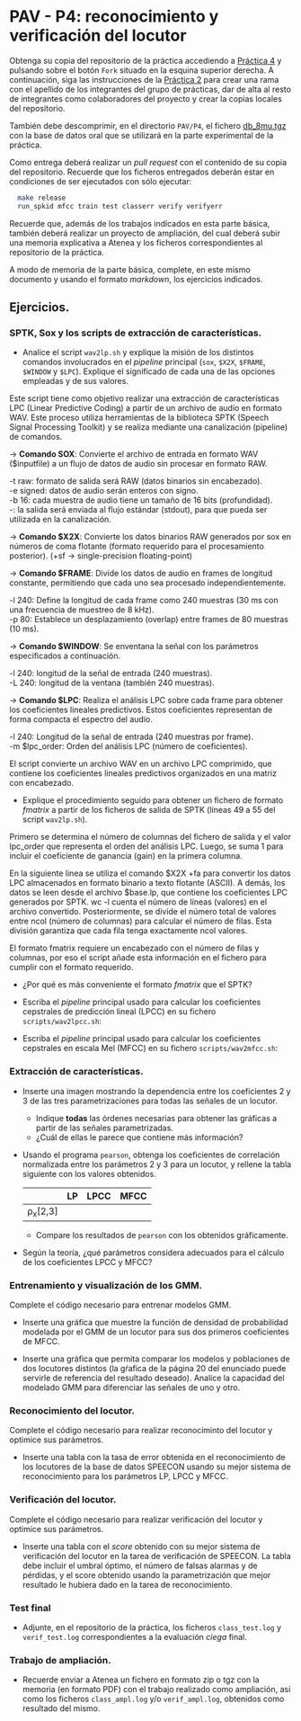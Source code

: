 PAV - P4: reconocimiento y verificación del locutor
===================================================

Obtenga su copia del repositorio de la práctica accediendo a [Práctica 4](https://github.com/albino-pav/P4)
y pulsando sobre el botón `Fork` situado en la esquina superior derecha. A continuación, siga las
instrucciones de la [Práctica 2](https://github.com/albino-pav/P2) para crear una rama con el apellido de
los integrantes del grupo de prácticas, dar de alta al resto de integrantes como colaboradores del proyecto
y crear la copias locales del repositorio.

También debe descomprimir, en el directorio `PAV/P4`, el fichero [db_8mu.tgz](https://atenea.upc.edu/mod/resource/view.php?id=3654387?forcedownload=1)
con la base de datos oral que se utilizará en la parte experimental de la práctica.

Como entrega deberá realizar un *pull request* con el contenido de su copia del repositorio. Recuerde
que los ficheros entregados deberán estar en condiciones de ser ejecutados con sólo ejecutar:

~~~~~~~~~~~~~~~~~~~~~~~~~~~~~~~~~~~~~~~~~~~~~~~~~~~~~.sh
  make release
  run_spkid mfcc train test classerr verify verifyerr
~~~~~~~~~~~~~~~~~~~~~~~~~~~~~~~~~~~~~~~~~~~~~~~~~~~~~

Recuerde que, además de los trabajos indicados en esta parte básica, también deberá realizar un proyecto
de ampliación, del cual deberá subir una memoria explicativa a Atenea y los ficheros correspondientes al
repositorio de la práctica.

A modo de memoria de la parte básica, complete, en este mismo documento y usando el formato *markdown*, los
ejercicios indicados.

## Ejercicios.

### SPTK, Sox y los scripts de extracción de características.

- Analice el script `wav2lp.sh` y explique la misión de los distintos comandos involucrados en el *pipeline*
  principal (`sox`, `$X2X`, `$FRAME`, `$WINDOW` y `$LPC`). Explique el significado de cada una de las 
  opciones empleadas y de sus valores.

Este script tiene como objetivo realizar una extracción de características LPC (Linear Predictive Coding) a partir de un archivo de audio en formato WAV. Este proceso utiliza herramientas de la biblioteca SPTK (Speech Signal Processing Toolkit) y se realiza mediante una canalización (pipeline) de comandos.

→ **Comando SOX**: Convierte el archivo de entrada en formato WAV ($inputfile) a un flujo de datos de audio sin procesar en formato RAW.

-t raw:  formato de salida será RAW (datos binarios sin encabezado).<br>
-e signed: datos de audio serán enteros con signo.<br>
-b 16: cada muestra de audio tiene un tamaño de 16 bits (profundidad).<br>
-: la salida será enviada al flujo estándar (stdout), para que pueda ser utilizada en la canalización.

→ **Comando $X2X**: Convierte los datos binarios RAW generados por sox en números de coma flotante (formato requerido para el procesamiento posterior).  (+sf -> single-precision floating-point)

→ **Comando $FRAME**: Divide los datos de audio en frames de longitud constante, permitiendo que cada uno sea procesado independientemente.

-l 240: Define la longitud de cada frame como 240 muestras (30 ms con una frecuencia de muestreo de 8 kHz).<br>
-p 80: Establece un desplazamiento (overlap) entre frames de 80 muestras (10 ms).<br>

→ **Comando $WINDOW**: Se enventana la señal con los parámetros especificados a continuación.

-l 240: longitud de la señal de entrada (240 muestras).<br>
-L 240: longitud de la ventana (también 240 muestras).<br>

→ **Comando $LPC**: Realiza el análisis LPC sobre cada frame para obtener los coeficientes lineales predictivos. Estos coeficientes representan de forma compacta el espectro del audio.

-l 240: Longitud de la señal de entrada (240 muestras por frame).<br>
-m $lpc_order: Orden del análisis LPC (número de coeficientes).<br>

El script convierte un archivo WAV en un archivo LPC comprimido, que contiene los coeficientes lineales predictivos organizados en una matriz con encabezado.

- Explique el procedimiento seguido para obtener un fichero de formato *fmatrix* a partir de los ficheros de
  salida de SPTK (líneas 49 a 55 del script `wav2lp.sh`).
  
Primero se determina el número de columnas del fichero de salida y el valor lpc_order que representa el orden del análisis LPC. Luego, se suma 1 para incluir el coeficiente de ganancia (gain) en la primera columna.

En la siguiente linea se utiliza el comando $X2X +fa para convertir los datos LPC almacenados en formato binario a texto flotante (ASCII). A demás, los datos se leen desde el archivo $base.lp, que contiene los coeficientes LPC generados por SPTK.
wc -l cuenta el número de líneas (valores) en el archivo convertido.
Posteriormente, se divide el número total de valores entre ncol (número de columnas) para calcular el número de filas. Esta división garantiza que cada fila tenga exactamente ncol valores.

El formato fmatrix requiere un encabezado con el número de filas y columnas, por eso el script añade esta información en el fichero para cumplir con el formato requerido.

  * ¿Por qué es más conveniente el formato *fmatrix* que el SPTK?

- Escriba el *pipeline* principal usado para calcular los coeficientes cepstrales de predicción lineal
  (LPCC) en su fichero <code>scripts/wav2lpcc.sh</code>:

- Escriba el *pipeline* principal usado para calcular los coeficientes cepstrales en escala Mel (MFCC) en su
  fichero <code>scripts/wav2mfcc.sh</code>:

### Extracción de características.

- Inserte una imagen mostrando la dependencia entre los coeficientes 2 y 3 de las tres parametrizaciones
  para todas las señales de un locutor.
  
  + Indique **todas** las órdenes necesarias para obtener las gráficas a partir de las señales 
    parametrizadas.
  + ¿Cuál de ellas le parece que contiene más información?

- Usando el programa <code>pearson</code>, obtenga los coeficientes de correlación normalizada entre los
  parámetros 2 y 3 para un locutor, y rellene la tabla siguiente con los valores obtenidos.

  |                        | LP   | LPCC | MFCC |
  |------------------------|:----:|:----:|:----:|
  | &rho;<sub>x</sub>[2,3] |      |      |      |
  
  + Compare los resultados de <code>pearson</code> con los obtenidos gráficamente.
  
- Según la teoría, ¿qué parámetros considera adecuados para el cálculo de los coeficientes LPCC y MFCC?

### Entrenamiento y visualización de los GMM.

Complete el código necesario para entrenar modelos GMM.

- Inserte una gráfica que muestre la función de densidad de probabilidad modelada por el GMM de un locutor
  para sus dos primeros coeficientes de MFCC.

- Inserte una gráfica que permita comparar los modelos y poblaciones de dos locutores distintos (la gŕafica
  de la página 20 del enunciado puede servirle de referencia del resultado deseado). Analice la capacidad
  del modelado GMM para diferenciar las señales de uno y otro.

### Reconocimiento del locutor.

Complete el código necesario para realizar reconociminto del locutor y optimice sus parámetros.

- Inserte una tabla con la tasa de error obtenida en el reconocimiento de los locutores de la base de datos
  SPEECON usando su mejor sistema de reconocimiento para los parámetros LP, LPCC y MFCC.

### Verificación del locutor.

Complete el código necesario para realizar verificación del locutor y optimice sus parámetros.

- Inserte una tabla con el *score* obtenido con su mejor sistema de verificación del locutor en la tarea
  de verificación de SPEECON. La tabla debe incluir el umbral óptimo, el número de falsas alarmas y de
  pérdidas, y el score obtenido usando la parametrización que mejor resultado le hubiera dado en la tarea
  de reconocimiento.
 
### Test final

- Adjunte, en el repositorio de la práctica, los ficheros `class_test.log` y `verif_test.log` 
  correspondientes a la evaluación *ciega* final.

### Trabajo de ampliación.

- Recuerde enviar a Atenea un fichero en formato zip o tgz con la memoria (en formato PDF) con el trabajo 
  realizado como ampliación, así como los ficheros `class_ampl.log` y/o `verif_ampl.log`, obtenidos como 
  resultado del mismo.
